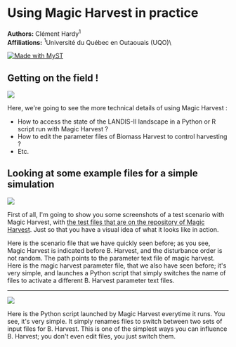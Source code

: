 # Using Magic Harvest in practice
**Authors:** Clément Hardy<sup>1</sup> \
**Affiliations:** <sup>1</sup>Université du Québec en Outaouais (UQO)\

[![Made with MyST](https://img.shields.io/badge/made%20with-myst-orange)](https://myst.tools)

## Getting on the field !

![](./images/Slide22.jpg)</br>

Here, we're going to see the more technical details of using Magic Harvest :

- How to access the state of the LANDIS-II landscape in a Python or R script run with Magic Harvest ?
- How to edit the parameter files of Biomass Harvest to control harvesting ?
- Etc.

## Looking at some example files for a simple simulation

![](./images/Slide23.jpg)</br>

First of all, I'm going to show you some screenshots of a test scenario with Magic Harvest, with [the test files that are on the repository of Magic Harvest](https://github.com/Klemet/LANDIS-II-Magic-Harvest/tree/main/Examples/Core-v8/Biomass%20Harvest). Just so that you have a visual idea of what it looks like in action.

Here is the scenario file that we have quickly seen before; as you see, Magic Harvest is indicated before B. Harvest, and the disturbance order is not random. The path points to the parameter text file of magic harvest. Here is the magic harvest parameter file, that we also have seen before; it's very simple, and launches a Python script that simply switches the name of files to activate a different B. Harvest parameter text files. 

* * *

![](./images/Slide24.jpg)</br>

Here is the Python script launched by Magic Harvest everytime it runs. You see, it's very simple. It simply renames files to switch between two sets of input files for B. Harvest. This is one of the simplest ways you can influence B. Harvest; you don't even edit files, you just switch them.

